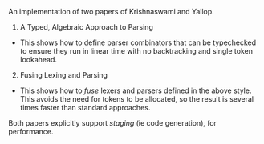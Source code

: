 An implementation of two papers of Krishnaswami and Yallop.

1. A Typed, Algebraic Approach to Parsing
  - This shows how to define parser combinators that can be typechecked to ensure they run in linear time with no backtracking and single token lookahead.

2. Fusing Lexing and Parsing
  - This shows how to _fuse_ lexers and parsers defined in the above style. This avoids the need for tokens to be allocated, so the result is several times faster than standard approaches.

Both papers explicitly support _staging_ (ie code generation), for performance.
